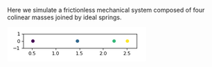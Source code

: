 Here we simulate a frictionless mechanical system composed
of four colinear masses joined by ideal springs.

![Springs](/images/springs.gif)
